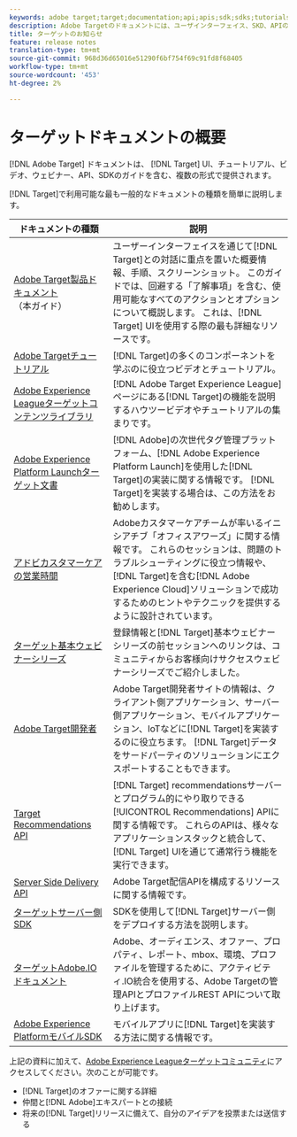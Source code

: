 ```yaml
---
keywords: adobe target;target;documentation;api;apis;sdk;sdks;tutorials;doc;documentation
description: Adobe Targetのドキュメントには、ユーザインターフェイス、SKD、APIの概要、チュートリアル、ガイドなど、複数の形式が用意されています。
title: ターゲットのお知らせ
feature: release notes
translation-type: tm+mt
source-git-commit: 968d36d65016e51290f6bf754f69c91fd8f68405
workflow-type: tm+mt
source-wordcount: '453'
ht-degree: 2%

---
```



# ターゲットドキュメントの概要

[!DNL Adobe Target] ドキュメントは、 [!DNL Target] UI、チュートリアル、ビデオ、ウェビナー、API、SDKのガイドを含む、複数の形式で提供されます。

[!DNL Target]で利用可能な最も一般的なドキュメントの種類を簡単に説明します。

| ドキュメントの種類 | 説明 |
| --- | --- |
| [Adobe Target製品ドキュメント](/help/target-home.md)<br>（本ガイド） | ユーザーインターフェイスを通じて[!DNL Target]との対話に重点を置いた概要情報、手順、スクリーンショット。 このガイドでは、回避する「了解事項」を含む、使用可能なすべてのアクションとオプションについて概説します。 これは、[!DNL Target] UIを使用する際の最も詳細なリソースです。 |
| [Adobe Targetチュートリアル](https://experienceleague.adobe.com/docs/target-learn/tutorials/overview.html) | [!DNL Target]の多くのコンポーネントを学ぶのに役立つビデオとチュートリアル。 |
| [Adobe Experience Leagueターゲットコンテンツライブラリ](https://guided.adobe.com/#recommended/solutions/target) | [!DNL Adobe Target Experience League]ページにある[!DNL Target]の機能を説明するハウツービデオやチュートリアルの集まりです。 |
| [Adobe Experience Platform Launchターゲット文書](/help/c-implementing-target/c-implementing-target-for-client-side-web/how-to-deployatjs/cmp-implementing-target-using-adobe-launch.md) | [!DNL Adobe]の次世代タグ管理プラットフォーム、[!DNL Adobe Experience Platform Launch]を使用した[!DNL Target]の実装に関する情報です。 [!DNL Target]を実装する場合は、この方法をお勧めします。 |
| [アドビカスタマーケアの営業時間](/help/cmp-resources-and-contact-information.md#concept_58EA30379D3B48C4848BA2A8C464A5B7) | Adobeカスタマーケアチームが率いるイニシアチブ「オフィスアワーズ」に関する情報です。 これらのセッションは、問題のトラブルシューティングに役立つ情報や、[!DNL Target]を含む[!DNL Adobe Experience Cloud]ソリューションで成功するためのヒントやテクニックを提供するように設計されています。 |
| [ターゲット基本ウェビナーシリーズ](https://landing.adobe.com/acs/2018/na/adobe-target/registration.html) | 登録情報と[!DNL Target]基本ウェビナーシリーズの前セッションへのリンクは、コミュニティからお客様向けサクセスウェビナーシリーズでご紹介しました。 |
| [Adobe Target開発者](http://developers.adobetarget.com/) | Adobe Target開発者サイトの情報は、クライアント側アプリケーション、サーバー側アプリケーション、モバイルアプリケーション、IoTなどに[!DNL Target]を実装するのに役立ちます。 [!DNL Target]データをサードパーティのソリューションにエクスポートすることもできます。 |
| [Target Recommendations API](https://developers.adobetarget.com/api/recommendations/) | [!DNL Target] recommendationsサーバーとプログラム的にやり取りできる[!UICONTROL Recommendations] APIに関する情報です。 これらのAPIは、様々なアプリケーションスタックと統合して、[!DNL Target] UIを通じて通常行う機能を実行できます。 |
| [Server Side Delivery API](https://developers.adobetarget.com/api/delivery-api/) | Adobe Target配信APIを構成するリソースに関する情報です。 |
| [ターゲットサーバー側SDK](https://adobetarget-sdks.gitbook.io/docs/) | SDKを使用して[!DNL Target]サーバー側をデプロイする方法を説明します。 |
| [ターゲットAdobe.IOドキュメント](http://developers.adobetarget.com/api/#introduction) | Adobe、オーディエンス、オファー、プロパティ、レポート、mbox、環境、プロファイルを管理するために、アクティビティ.IO統合を使用する、Adobe Targetの管理APIとプロファイルREST APIについて取り上げます。 |
| [Adobe Experience PlatformモバイルSDK](https://aep-sdks.gitbook.io/docs/using-mobile-extensions/adobe-target) | モバイルアプリに[!DNL Target]を実装する方法に関する情報です。 |

上記の資料に加えて、[Adobe Experience Leagueターゲットコミュニティ](https://experienceleaguecommunities.adobe.com/t5/adobe-target/ct-p/adobe-target-community)にアクセスしてください。次のことが可能です。

* [!DNL Target]のオファーに関する詳細
* 仲間と[!DNL Adobe]エキスパートとの接続
* 将来の[!DNL Target]リリースに備えて、自分のアイデアを投票または送信する